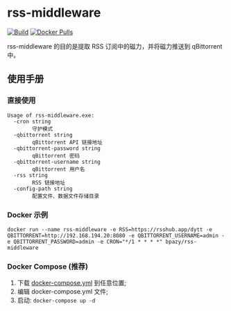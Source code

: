# rss-middleware 
[![Build](https://github.com/Bpazy/rss-middleware/workflows/Build/badge.svg)](https://github.com/Bpazy/rss-middleware/actions?query=workflow%3ABuild)
[![Docker Pulls](https://img.shields.io/docker/pulls/bpazy/rss-middleware)](https://hub.docker.com/r/bpazy/rss-middleware)
  
rss-middleware 的目的是提取 RSS 订阅中的磁力，并将磁力推送到 qBittorrent 中。

## 使用手册
### 直接使用
```
Usage of rss-middleware.exe:
  -cron string
        守护模式
  -qbittorrent string
        qBittorrent API 链接地址
  -qbittorrent-password string
        qBittorrent 密码
  -qbittorrent-username string
        qBittorrent 用户名
  -rss string
        RSS 链接地址
  -config-path string
        配置文件、数据文件存储目录
```
### Docker 示例
```shell
docker run --name rss-middleware -e RSS=https://rsshub.app/dytt -e QBITTORRENT=http://192.168.194.20:8080 -e QBITTORRENT_USERNAME=admin -e QBITTORRENT_PASSWORD=admin -e CRON="*/1 * * * *" bpazy/rss-middleware
```

### Docker Compose (推荐)
1. 下载 [docker-compose.yml](./docker-compose.yml) 到任意位置;
2. 编辑 docker-compose.yml 文件;
3. 启动: `docker-compose up -d`
